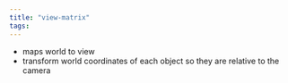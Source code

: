 ```yaml
---
title: "view-matrix"
tags: 
---
```


- maps world to view
- transform world coordinates of each object so they are relative to the camera